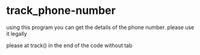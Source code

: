 # track_phone-number
using this program you can get the details of the phone number. please use it legally


please at track() in the end of the code without tab
